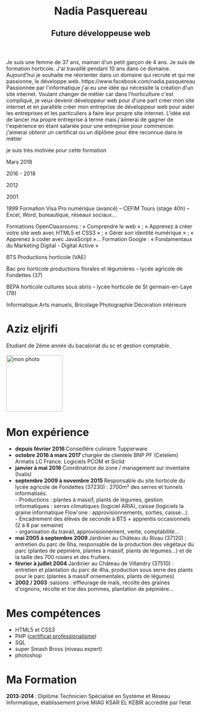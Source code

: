 <header>
  <h1> Nadia Pasquereau </h1>
  <h2>  Future développeuse web </h2>
</header>

<body>
  <section>
    <p> Je suis une femme de 37 ans, maman d'un petit garçon de 4 ans. Je suis de formation horticole. J'ai travaillé pendant 10 ans dans ce domaine. Aujourd'hui je souhaite me réorienter dans un domaine qui recrute et qui me passionne, le développe web. 
      <a> https://www.facebook.com/nadia.pasquereau </a>
      Passionnée par l'informatique j'ai eu une idée qui nécessite la création d'un site internet. Voulant changer de métier car dans l'horticulture c'est compliqué, je veux devenir développeur web pour d'une part créer mon site internet et en parallèle créer mon entreprise de développeur web pour aider les entreprises et les particuliers à faire leur propre site internet. L'idée est de lancer ma propre entreprise à terme mais j'aimerai de gagner de l'expérience en étant salariée pour une entreprise pour commencer.
      j'aimerai obtenir un certificat ou un diplôme pour être reconnue dans le métier
   </p>
  </section>

  <article>
  </article>


</body>


<footer>
  <p> je suis très motivée pour cette formation
  </p>
</footer>



Mars 2018

2016 - 2018



2012

2001

1999
Formation Visa Pro numérique (avancé) – CEFIM Tours (stage 40h) – Excel, Word, bureautique, réseaux sociaux…

Formations OpenClassrooms : « Comprendre le web » ; « Apprenez à créer votre site web avec HTML5 et CSS3 » ; « Gérer son identité numérique » ; « Apprenez à coder avec JavaScript »…
Formation Google : « Fondamentaux du Marketing Digital - Digital Active » 

BTS Productions horticole (VAE) 

Bac pro horticole productions florales et légumières – lycée agricole de Fondettes (37)

BEPA horticole cultures sous abris – lycée horticole de St germain-en-Laye (78)


Informatique
Arts manuels, Bricolage
Photographie
Décoration intérieure




<html>   

<head>
  <meta charset="utf-8"/>
  <title>mon cv</title> 
</head>  
<body>
  <p><h1 font-family="arial">Aziz eljrifi</h1></p>
   Etudiant de 2éme année du bacaloriat du sc et gestion comptable.<br/><br/>
     <a href ="photo1.jpg"><img src="photo1.jpg"height="150" width="150" alt="mon photo"/></a>
<h1> Mon expérience </h1>
<ul>
  <li><b> depuis février 2016 </b> Conseillère culinaire Tupperware
  </li>
  <li><b> octobre 2016 à mars 2017 </b> chargée de clientèle BNP PF (Cetelem) Armatis LC France. Logiciels PCOM et Siclid
  </li>
  <li><b> janvier à mai 2016 </b> Coordinatrice de zone / management sur inventaire (Ivalis)
  </li>
  <li><b> septembre 2009 à novembre 2015 </b> Responsable du site horticole du lycée agricole de Fondettes (37230) : 2700m² des serres et tunnels informatisés. 
    <br/> - Productions : plantes à massif, plants de légumes, gestion informatiques : serres climatiques (logiciel ARIA), caisse (logiciels la graine informatique Flow'one : approvisionnements, sorties, caisse...).          
    <br/> - Encadrement des élèves de seconde à BTS + apprentis occasionnels (2 à 8 par semaine) 
    <br/> - organisation du travail, approvisionnement, vente, comptabilité...
  </li>
  <li><b> mai 2005 à septembre 2009 </b> Jardinier au Château du Rivau (37120) : entretien du parc de 6ha, responsable de la production des végétaux du parc (plantes de pépinière, plantes à massif, plants de légumes...) et de la taille des 700 rosiers et des fruitiers.
  </li>
  <li><b> février à juillet 2004 </b> Jardinier au Château de Villandry (37510) : entretien et plantation du parc de 4ha, production sous serre des plants pour le parc (plantes à massif ornementales, plants de légumes)
  </li>
  <li><b>2002 / 2003 </b>:saisons : effleurage de maïs, récolte des graines d'oignons, récolte et trie des pommes, plantation de pépinière...
  </li>
</ul>

<h1> Mes compétences </h1>
<ul>
<li> HTML5 et CSS3
</li>
<li>PHP (<a href ="professionalisme.com">certificat professionalisme</a>)</li>
<li> SQL
</li>
<li> super Smash Bross (niveau expert)</li>
<li> photoshop
</li>
</ul>
<h1>Ma Formation </h1>
<p><b>2013-2014 </b>: Diplôme Technicien Spécialisé en Système et Réseau Informatique, établissement privé MIAG KSAR EL KEBIR accrédité par l’etat</p>
</body> 



</html> 
